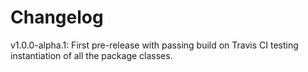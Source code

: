 # Changelog

v1.0.0-alpha.1: First pre-release with passing build on Travis CI testing instantiation of all the package classes.
